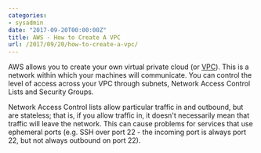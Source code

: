 ```yaml
---
categories:
- sysadmin
date: "2017-09-20T00:00:00Z"
title: AWS - How to Create A VPC
url: /2017/09/20/how-to-create-a-vpc/
---
```


AWS allows you to create your own virtual private cloud (or [VPC](https://en.wikipedia.org/wiki/Virtual_private_cloud)). <!--more-->This is a network within which your machines will communicate. You can control the level of access across your VPC through subnets, Network Access Control Lists and Security Groups.

Network Access Control lists allow particular traffic in and outbound, but are stateless; that is, if you allow traffic in, it doesn't necessarily mean that traffic will leave the network. This can cause problems for services that use ephemeral ports (e.g. SSH over port 22 - the incoming port is always port 22, but not always outbound on port 22).


